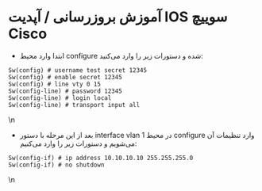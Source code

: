 # آموزش بروزرسانی / آپدیت IOS سوییچ Cisco
- ابتدا وارد محیط configure شده و دستورات زیر را وارد می‌کنید:
```
Sw(config) # username test secret 12345
Sw(config) # enable secret 12345
Sw(config) # line vty 0 15
Sw(config-line) # password 12345
Sw(config-line) # login local
Sw(config-line) # transport input all
```
\n
- بعد از این مرحله با دستور interface vlan 1  در محیط configure وارد تنظیمات آن می‌شویم و دستورات زیر را  وارد می‌کنیم:
```
Sw(config-if) # ip address 10.10.10.10 255.255.255.0
Sw(config-if) # no shutdown
```
\n
